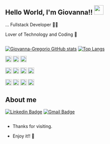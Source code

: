 ## Hello World, I'm Giovanna!! <img src=https://github.com/TheDudeThatCode/TheDudeThatCode/blob/master/Assets/Earth.gif width="30">
 
… Fullstack Developer 👩‍💻
 
Lover of Technology and Coding 💓
 
##

[![Giovanna-Gregorio GitHub stats](https://github-readme-stats.vercel.app/api?username=Giovanna-Gregorio&theme=dracula)](https://github.com/Giovanna-Gregorio/github-readme-stats)
[![Top Langs](https://github-readme-stats.vercel.app/api/top-langs/?username=Giovanna-gregorio&layout=compact&theme=dracula)](https://github.com/Giovanna-Gregorio/github-readme-stats)

<code><img height="20" src="https://img.shields.io/badge/C%23-239120?style=for-the-badge&logo=c-sharp&logoColor=white"></code> 
<code><img height="20" src="https://img.shields.io/badge/PHP-777BB4?style=for-the-badge&logo=php&logoColor=white"></code> 
<code><img height="20" src="https://img.shields.io/badge/JavaScript-323330?style=for-the-badge&logo=javascript&logoColor=F7DF1E"></code>

<code><img height="20" src="https://img.shields.io/badge/HTML-239120?style=for-the-badge&logo=html5&logoColor=white"></code>
<code><img height="20" src="https://img.shields.io/badge/CSS-239120?&style=for-the-badge&logo=css3&logoColor=white"></code>
<code><img height="20" src="https://img.shields.io/badge/Postman-FF6C37?style=for-the-badge&logo=Postman&logoColor=white"></code>
<code><img height="20" src="https://img.shields.io/badge/Git-F05032?style=for-the-badge&logo=git&logoColor=white"></code>

<code><img height="20" src="https://img.shields.io/badge/PostgreSQL-316192?style=for-the-badge&logo=postgresql&logoColor=white"></code> 
<code><img height="20" src="https://img.shields.io/badge/MySQL-00000F?style=for-the-badge&logo=mysql&logoColor=white"></code>
<code><img height="20" src="https://img.shields.io/badge/MongoDB-4EA94B?style=for-the-badge&logo=mongodb&logoColor=white"></code> 
<code><img height="20" src="https://img.shields.io/badge/Oracle-F80000?style=for-the-badge&logo=Oracle&logoColor=white"></code> 


## About me 
[![Linkedin Badge](https://img.shields.io/badge/-LinkedIn-blue?style=flat-square&logo=Linkedin&logoColor=white&link=https://www.linkedin.com/in/giovanna-greg%C3%B3rio-guimar%C3%A3es-927293181/)](https://www.linkedin.com/in/giovanna-greg%C3%B3rio-guimar%C3%A3es-927293181/)
[![Gmail Badge](https://img.shields.io/badge/Gmail-D14836?style=flat-square&logo=gmail&logoColor=white)]()

##

- Thanks for visiting. 
 
- Enjoy it!! 🤖
